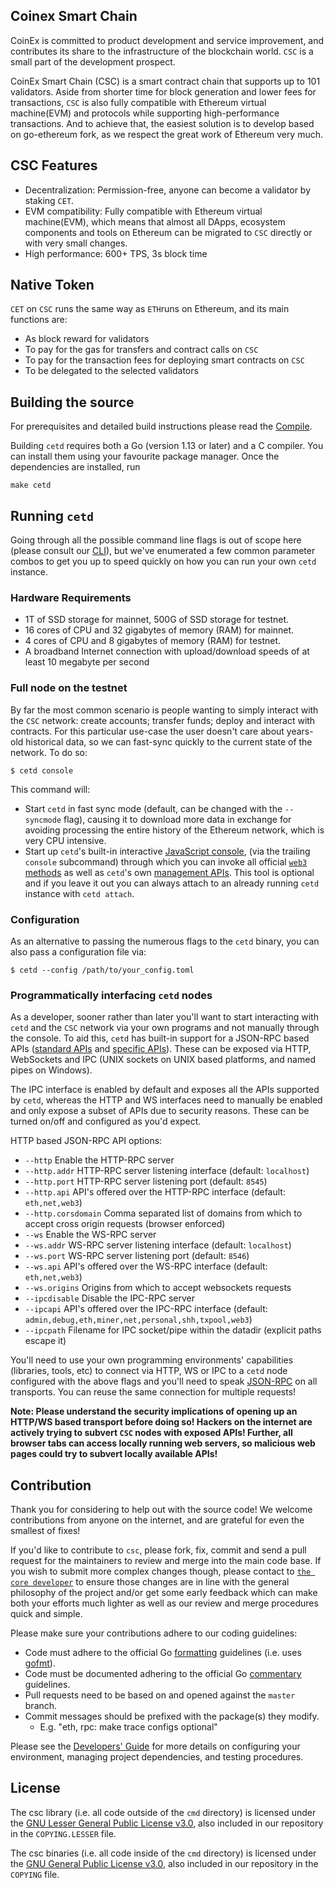 ## Coinex Smart Chain
CoinEx is committed to product development and service improvement, and contributes its share to the infrastructure of the blockchain world. `CSC` is a small part of the development prospect.

CoinEx Smart Chain (CSC) is a smart contract chain that supports up to 101 validators. Aside from shorter time for block generation and lower fees for transactions, `CSC` is also fully compatible with Ethereum virtual machine(EVM) and protocols while supporting high-performance transactions. And to achieve that, the easiest solution is to develop based on go-ethereum fork, as we respect the great work of Ethereum very much.

## CSC Features

* Decentralization: Permission-free, anyone can become a validator by staking `CET`.
* EVM compatibility: Fully compatible with Ethereum virtual machine(EVM), which means that almost all DApps, ecosystem components and tools on Ethereum can be migrated to `CSC` directly or with very small changes.
* High performance: 600+ TPS, 3s block time

## Native Token

`CET` on `CSC` runs the same way as `ETH`runs on Ethereum, and its main functions are:

* As block reward for validators
* To pay for the gas for transfers and contract calls on `CSC` 
* To pay for the transaction fees for deploying smart contracts on `CSC`
* To be delegated to the selected validators

## Building the source

For prerequisites and detailed build instructions please read the [Compile](https://docs.coinex.org/#/en-us/node_compile).

Building `cetd` requires both a Go (version 1.13 or later) and a C compiler. You can install
them using your favourite package manager. Once the dependencies are installed, run

```shell
make cetd
```

## Running `cetd`

Going through all the possible command line flags is out of scope here (please consult our
[CLI](https://github.com/ethereum/go-ethereum/wiki/Command-Line-Options)),
but we've enumerated a few common parameter combos to get you up to speed quickly
on how you can run your own `cetd` instance.

### Hardware Requirements

* 1T of SSD storage for mainnet, 500G of SSD storage for testnet.
* 16 cores of CPU and 32 gigabytes of memory (RAM) for mainnet.
* 4 cores of CPU and 8 gigabytes of memory (RAM) for testnet.
* A broadband Internet connection with upload/download speeds of at least 10 megabyte per second

### Full node on the testnet

By far the most common scenario is people wanting to simply interact with the `CSC`
network: create accounts; transfer funds; deploy and interact with contracts. For this
particular use-case the user doesn't care about years-old historical data, so we can
fast-sync quickly to the current state of the network. To do so:

```shell
$ cetd console
```

This command will:
 * Start `cetd` in fast sync mode (default, can be changed with the `--syncmode` flag),
   causing it to download more data in exchange for avoiding processing the entire history
   of the Ethereum network, which is very CPU intensive.
 * Start up `cetd`'s built-in interactive [JavaScript console](https://github.com/ethereum/go-ethereum/wiki/JavaScript-Console),
   (via the trailing `console` subcommand) through which you can invoke all official [`web3` methods](https://github.com/ethereum/wiki/wiki/JavaScript-API)
   as well as `cetd`'s own [management APIs](https://github.com/ethereum/go-ethereum/wiki/Management-APIs).
   This tool is optional and if you leave it out you can always attach to an already running
   `cetd` instance with `cetd attach`.


### Configuration

As an alternative to passing the numerous flags to the `cetd` binary, you can also pass a
configuration file via:

```shell
$ cetd --config /path/to/your_config.toml
```

### Programmatically interfacing `cetd` nodes

As a developer, sooner rather than later you'll want to start interacting with `cetd` and the
`CSC` network via your own programs and not manually through the console. To aid
this, `cetd` has built-in support for a JSON-RPC based APIs ([standard APIs](https://github.com/ethereum/wiki/wiki/JSON-RPC)
and [specific APIs](https://github.com/ethereum/go-ethereum/wiki/Management-APIs)).
These can be exposed via HTTP, WebSockets and IPC (UNIX sockets on UNIX based
platforms, and named pipes on Windows).

The IPC interface is enabled by default and exposes all the APIs supported by `cetd`,
whereas the HTTP and WS interfaces need to manually be enabled and only expose a
subset of APIs due to security reasons. These can be turned on/off and configured as
you'd expect.

HTTP based JSON-RPC API options:

  * `--http` Enable the HTTP-RPC server
  * `--http.addr` HTTP-RPC server listening interface (default: `localhost`)
  * `--http.port` HTTP-RPC server listening port (default: `8545`)
  * `--http.api` API's offered over the HTTP-RPC interface (default: `eth,net,web3`)
  * `--http.corsdomain` Comma separated list of domains from which to accept cross origin requests (browser enforced)
  * `--ws` Enable the WS-RPC server
  * `--ws.addr` WS-RPC server listening interface (default: `localhost`)
  * `--ws.port` WS-RPC server listening port (default: `8546`)
  * `--ws.api` API's offered over the WS-RPC interface (default: `eth,net,web3`)
  * `--ws.origins` Origins from which to accept websockets requests
  * `--ipcdisable` Disable the IPC-RPC server
  * `--ipcapi` API's offered over the IPC-RPC interface (default: `admin,debug,eth,miner,net,personal,shh,txpool,web3`)
  * `--ipcpath` Filename for IPC socket/pipe within the datadir (explicit paths escape it)

You'll need to use your own programming environments' capabilities (libraries, tools, etc) to
connect via HTTP, WS or IPC to a `cetd` node configured with the above flags and you'll
need to speak [JSON-RPC](https://www.jsonrpc.org/specification) on all transports. You
can reuse the same connection for multiple requests!

**Note: Please understand the security implications of opening up an HTTP/WS based
transport before doing so! Hackers on the internet are actively trying to subvert
`CSC` nodes with exposed APIs! Further, all browser tabs can access locally
running web servers, so malicious web pages could try to subvert locally available
APIs!**

## Contribution

Thank you for considering to help out with the source code! We welcome contributions
from anyone on the internet, and are grateful for even the smallest of fixes!

If you'd like to contribute to `csc`, please fork, fix, commit and send a pull request
for the maintainers to review and merge into the main code base. If you wish to submit
more complex changes though, please contact to [`the core developer`](https://discord.gg/5uBGRW9qSp)
to ensure those changes are in line with the general philosophy of the project and/or get
some early feedback which can make both your efforts much lighter as well as our review
and merge procedures quick and simple.

Please make sure your contributions adhere to our coding guidelines:

 * Code must adhere to the official Go [formatting](https://golang.org/doc/effective_go.html#formatting)
   guidelines (i.e. uses [gofmt](https://golang.org/cmd/gofmt/)).
 * Code must be documented adhering to the official Go [commentary](https://golang.org/doc/effective_go.html#commentary)
   guidelines.
 * Pull requests need to be based on and opened against the `master` branch.
 * Commit messages should be prefixed with the package(s) they modify.
   * E.g. "eth, rpc: make trace configs optional"

Please see the [Developers' Guide](https://github.com/ethereum/go-ethereum/wiki/Developers'-Guide)
for more details on configuring your environment, managing project dependencies, and
testing procedures.

## License

The csc library (i.e. all code outside of the `cmd` directory) is licensed under the
[GNU Lesser General Public License v3.0](https://www.gnu.org/licenses/lgpl-3.0.en.html),
also included in our repository in the `COPYING.LESSER` file.

The csc binaries (i.e. all code inside of the `cmd` directory) is licensed under the
[GNU General Public License v3.0](https://www.gnu.org/licenses/gpl-3.0.en.html), also
included in our repository in the `COPYING` file.

